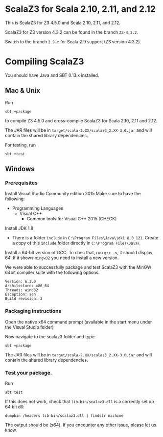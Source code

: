ScalaZ3 for Scala 2.10, 2.11, and 2.12
======================================

This is ScalaZ3 for Z3 4.5.0 and Scala 2.10, 2.11, and 2.12.

ScalaZ3 for Z3 version 4.3.2 can be found in the branch `Z3-4.3.2`.

Switch to the branch `2.9.x` for Scala 2.9 support (Z3 version 4.3.2).

Compiling ScalaZ3
=================

You should have Java and SBT 0.13.x installed.

Mac & Unix
----------

Run

    sbt +package
    
to compile Z3 4.5.0 and cross-compile ScalaZ3 for Scala 2.10, 2.11 and 2.12.

The JAR files will be in `target/scala-2.XX/scalaz3_2.XX-3.0.jar`
and will contain the shared library dependencies.

For testing, run

    sbt +test

Windows
-------

### Prerequisites

Install Visual Studio Community edition 2015
Make sure to have the following:
- Programming Languages
  - Visual C++
    - Common tools for Visual C++ 2015 (CHECK)

Install JDK 1.8
* There is a folder `include` in `C:\Program Files\Java\jdk1.8.0_121`. Create a copy of this `include` folder directly in `C:\Program Files\Java\`

Install a 64-bit version of GCC. To chec that, run `gcc -v`, it should display 64. If it shows  `mingw32` you need to install a new version.

We were able to successfully package and test ScalaZ3 with the MinGW 64bit compiler suite with the following options.

    Version: 6.3.0
    Architecture: x86_64
    Threads: wind32
    Esception: seh
    Build revision: 2

### Packaging instructions

Open the native x64 command prompt (available in the start menu under the Visual Studio folder)

Now navigate to the scalaz3 folder and type:

    sbt +package

The JAR files will be in `target/scala-2.XX/scalaz3_2.XX-3.0.jar` and will contain the shared library
dependencies.

### Test your package.

Run

    sbt test

If this does not work, check that `lib-bin/scalaz3.dll` is a correctly set up 64 bit dll:

    dumpbin /headers lib-bin/scalaz3.dll | findstr machine

The output should be (x64). If you encounter any other issue, please let us know.